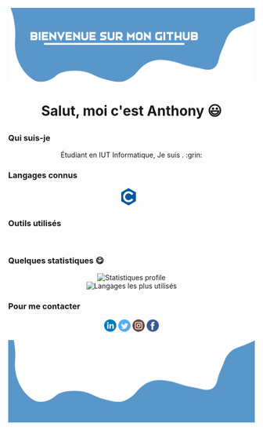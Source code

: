![Alt Text](./images/Template/header.png)

# <p align=center>Salut, moi c'est Anthony :smiley:</p>

<h3>Qui suis-je</h3>
<p align="center">Étudiant en IUT Informatique, Je suis . :grin:</p>

### <p>Langages connus</p>
<p align=center>
    <img src="https://github.com/devicons/devicon/blob/master/icons/c/c-plain.svg" width=7% alt="">
    <img src="" width=7% alt="">
    <img src="" width=7% alt="">
    <img src="" width=7% alt="">
</p>

### <p>Outils utilisés</p>
<p align=center>
    <img src="" width=7% alt="">
    <img src="" width=7% alt="">
    <img src="" width=7% alt="">
    <img src="" width=7% alt="">
</p>

### <p>Quelques statistiques :yum:</p>
<div align="center">
    <img style="align-items: center" src="https://github-readme-stats.vercel.app/api?username=Anthony-AUDOIN&count_private=true,&show_icons=true,&hide_border=1,&theme=dark" alt="Statistiques profile"> <br>
    <img style="align-items: center" src="https://github-readme-stats.vercel.app/api/top-langs/?username=Anthony-AUDOIN&hide_border=1,&theme=dark" alt="Langages les plus utilisés">
</div>

### <p>Pour me contacter</p>
<p align=center>
    <a href="https://www.linkedin.com/in/anthonyaudoin/"><img src="images/Tools%20Icons/linkedin.png" alt="LinkedIn" width=5%></a>
    <a href="https://twitter.com/Anthony_Audoin"><img src="images/Tools%20Icons/twitter.png" alt="Twitter" width=5%></a>
    <a href="https://www.instagram.com/anthony_audoin/"><img src="images/Tools%20Icons/instagram.png" alt="Instagram" width=5%></a>
    <a href="https://www.facebook.com/audoin.anthony"><img src="images/Tools%20Icons/facebook.png" alt="Facebook" width=5%></a>
</p>

![Alt Text](./images/Template/footer.png)